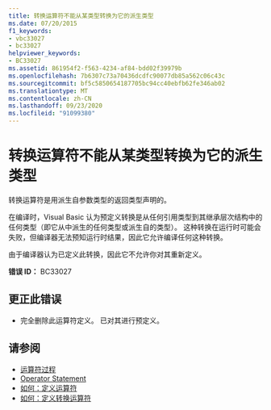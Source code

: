 ```yaml
---
title: 转换运算符不能从某类型转换为它的派生类型
ms.date: 07/20/2015
f1_keywords:
- vbc33027
- bc33027
helpviewer_keywords:
- BC33027
ms.assetid: 861954f2-f563-4234-af84-bdd02f39979b
ms.openlocfilehash: 7b6307c73a70436dcdfc90077db85a562c06c43c
ms.sourcegitcommit: bf5c5850654187705bc94cc40ebfb62fe346ab02
ms.translationtype: MT
ms.contentlocale: zh-CN
ms.lasthandoff: 09/23/2020
ms.locfileid: "91099380"
---
```

# <a name="conversion-operators-cannot-convert-from-a-type-to-its-derived-type"></a>转换运算符不能从某类型转换为它的派生类型

转换运算符是用派生自参数类型的返回类型声明的。  
  
 在编译时，Visual Basic 认为预定义转换是从任何引用类型到其继承层次结构中的任何类型（即它从中派生的任何类型或派生自的类型）。 这种转换在运行时可能会失败，但编译器无法预知运行时结果，因此它允许编译任何这种转换。  
  
 由于编译器认为已定义此转换，因此它不允许你对其重新定义。  
  
 **错误 ID：** BC33027  
  
## <a name="to-correct-this-error"></a>更正此错误  
  
- 完全删除此运算符定义。 已对其进行预定义。  
  
## <a name="see-also"></a>请参阅

- [运算符过程](../programming-guide/language-features/procedures/operator-procedures.md)
- [Operator Statement](../language-reference/statements/operator-statement.md)
- [如何：定义运算符](../programming-guide/language-features/procedures/how-to-define-an-operator.md)
- [如何：定义转换运算符](../programming-guide/language-features/procedures/how-to-define-a-conversion-operator.md)
